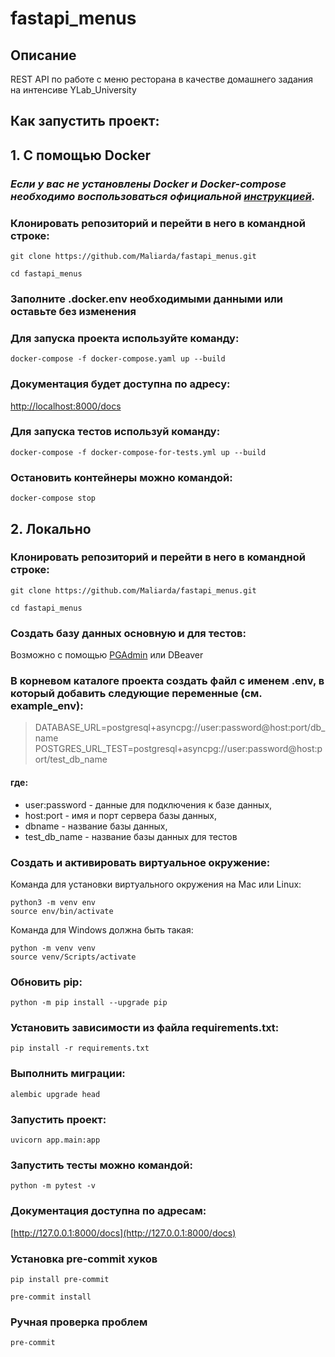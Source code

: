 # fastapi_menus

## Описание
REST API по работе с меню ресторана в качестве домашнего задания на интенсиве YLab_University


## Как запустить проект:

## 1. С помощью Docker

###  _Если у вас не установлены Docker и Docker-compose необходимо воспользоваться официальной [инструкцией](https://docs.docker.com/engine/install/)._

### Клонировать репозиторий и перейти в него в командной строке:

```
git clone https://github.com/Maliarda/fastapi_menus.git
```
```
cd fastapi_menus
```

### Заполните .docker.env необходимыми данными или оставьте без изменения

### Для запуска проекта используйте команду:

```
docker-compose -f docker-compose.yaml up --build
```

### Документация будет доступна по адресу:

[http://localhost:8000/docs](http://localhost:8000/docs)

### Для запуска тестов используй команду:

```
docker-compose -f docker-compose-for-tests.yml up --build
```

### Остановить контейнеры можно командой:
```
docker-compose stop
```

## 2. Локально
### Клонировать репозиторий и перейти в него в командной строке:

```
git clone https://github.com/Maliarda/fastapi_menus.git
```
```
cd fastapi_menus
```

### Создать базу данных основную и для тестов:
Возможно с помощью [PGAdmin](https://info-comp.ru/install-pgadmin-4-on-windows-10#nastroyka-podklyucheniya-k-postgresql) или DBeaver


### В корневом каталоге проекта создать файл с именем .env, в который добавить следующие переменные (см. example_env):

> DATABASE_URL=postgresql+asyncpg://user:password@host:port/db_name
> POSTGRES_URL_TEST=postgresql+asyncpg://user:password@host:port/test_db_name

#### где:
- user:password - данные для подключения к базе данных,
- host:port - имя и порт сервера базы данных,
- dbname - название базы данных,
- test_db_name - название базы данных для тестов

### Создать и активировать виртуальное окружение:

Команда для установки виртуального окружения на Mac или Linux:
```
python3 -m venv env
source env/bin/activate
```
Команда для Windows должна быть такая:
```
python -m venv venv
source venv/Scripts/activate
```
### Обновить pip:

```
python -m pip install --upgrade pip
```

### Установить зависимости из файла requirements.txt:

```
pip install -r requirements.txt
```

### Выполнить миграции:

```
alembic upgrade head
```

### Запустить проект:

```
uvicorn app.main:app
```
### Запустить тесты можно командой:

```
python -m pytest -v
```

### Документация доступна по адресам:
[http://127.0.0.1:8000/docs](http://127.0.0.1:8000/docs)


### Установка pre-commit хуков
```
pip install pre-commit
```

```
pre-commit install
```
### Ручная проверка проблем
```
pre-commit
```
